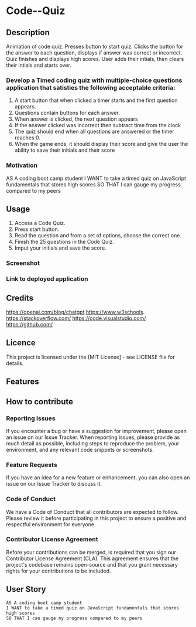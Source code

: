 # Code--Quiz

## Description 
Animation of code quiz. Presses button to start quiz. Clicks the button for the answer to each question, displays if answer was correct or incorrect. Quiz finishes and displays high scores. User adds their intials, then clears their intials and starts over.

### Develop a Timed coding quiz with multiple-choice questions application that satisties the following  acceptable criteria:
1. A start button that when clicked a timer starts and the first question appears.
2. Questions contain buttons for each answer.
3. When answer is clicked, the next question appears
4. If the answer clicked was incorrect then subtract time from the clock
5. The quiz should end when all questions are answered or the timer reaches 0.
6. When the game ends, it should display their score and give the user the ability to save their initials and their score
  
### Motivation 
AS A coding boot camp student
I WANT to take a timed quiz on JavaScript fundamentals that stores high scores
SO THAT I can gauge my progress compared to my peers

## Usage
1. Access a Code Quiz.
2. Press start button.
3. Read the question and from a set of options, choose the correct one.
4. Finish the 25 questions in the Code Quiz.
5. Imput your initials and save the score.
   

### Screenshot


### Link to deployed application


## Credits

https://openai.com/blog/chatgpt
https://www.w3schools.
https://stackoverflow.com/
https://code.visualstudio.com/
https://github.com/

## Licence
This project is licensed under the [MIT License] - see LICENSE file for details.

## Features

## How to contribute
### Reporting Issues
If you encounter a bug or have a suggestion for improvement, please open an issue on our Issue Tracker. When reporting issues, please provide as much detail as possible, including steps to reproduce the problem, your environment, and any relevant code snippets or screenshots.

### Feature Requests
If you have an idea for a new feature or enhancement, you can also open an issue on our Issue Tracker to discuss it.
   
### Code of Conduct
We have a Code of Conduct that all contributors are expected to follow. Please review it before participating in this project to ensure a positive and respectful environment for everyone.

### Contributor License Agreement
Before your contributions can be merged, is required that you sign our Contributor License Agreement (CLA). This agreement ensures that the project's codebase remains open-source and that you grant necessary rights for your contributions to be included.




























## User Story

```
AS A coding boot camp student
I WANT to take a timed quiz on JavaScript fundamentals that stores high scores
SO THAT I can gauge my progress compared to my peers
```







